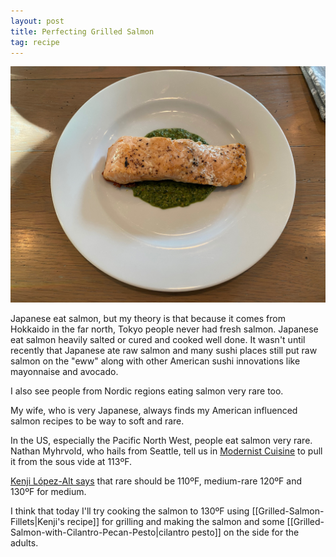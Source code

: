 ```yaml
---
layout: post
title: Perfecting Grilled Salmon
tag: recipe
---
```

![Grilled Salmon with Cilantro Pesto](/images/grilled-salmon-cilantro.jpeg)


Japanese eat salmon, but my theory is that because it comes from Hokkaido in the far north, Tokyo people never had fresh salmon. Japanese eat salmon heavily salted or cured and cooked well done. It wasn't until recently that Japanese ate raw salmon and many sushi places still put raw salmon on the "eww" along with other American sushi innovations like mayonnaise and avocado.

I also see people from Nordic regions eating salmon very rare too.

My wife, who is very Japanese, always finds my American influenced salmon recipes to be way to soft and rare.

In the US, especially the Pacific North West, people eat salmon very rare. Nathan Myhrvold, who hails from Seattle, tell us in [Modernist Cuisine](https://modernistcuisine.com/books/modernist-cuisine-at-home/) to pull it from the sous vide at 113ºF.

[Kenji López-Alt says](https://www.seriouseats.com/recipes/2019/08/grilled-salmon-fillets.html) that rare should be 110ºF, medium-rare 120ºF and 130ºF for medium.

I think that today I'll try cooking the salmon to 130ºF using [[Grilled-Salmon-Fillets|Kenji's recipe]] for grilling and making the salmon and some [[Grilled-Salmon-with-Cilantro-Pecan-Pesto|cilantro pesto]] on the side for the adults.